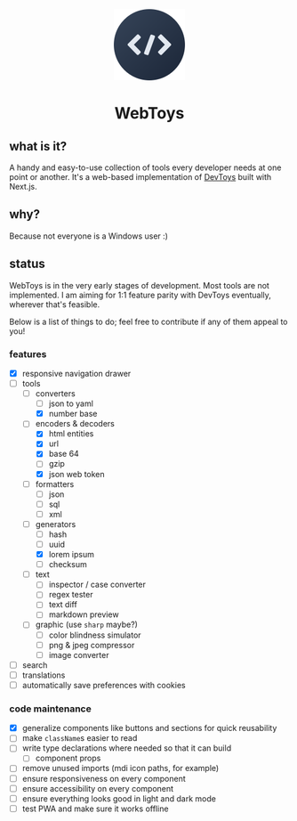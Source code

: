 <div align="center">
	<img src="logo/logo-circle-128.png" alt="WebToys logo">
	<h1>WebToys</h1>
</div>

## what is it?

A handy and easy-to-use collection of tools every developer needs at one point or another. It's a web-based implementation of [DevToys](https://github.com/veler/DevToys) built with Next.js.

## why?

Because not everyone is a Windows user :)

## status

WebToys is in the very early stages of development. Most tools are not implemented. I am aiming for 1:1 feature parity with DevToys eventually, wherever that's feasible.

Below is a list of things to do; feel free to contribute if any of them appeal to you!

### features

- [x] responsive navigation drawer
- [ ] tools
  - [ ] converters
    - [ ] json to yaml
    - [x] number base
  - [ ] encoders & decoders
    - [x] html entities
    - [x] url
    - [x] base 64
    - [ ] gzip
    - [x] json web token
  - [ ] formatters
    - [ ] json
    - [ ] sql
    - [ ] xml
  - [ ] generators
    - [ ] hash
    - [ ] uuid
    - [x] lorem ipsum
    - [ ] checksum
  - [ ] text
    - [ ] inspector / case converter
    - [ ] regex tester
    - [ ] text diff
    - [ ] markdown preview
  - [ ] graphic (use `sharp` maybe?)
    - [ ] color blindness simulator
    - [ ] png & jpeg compressor
    - [ ] image converter
- [ ] search
- [ ] translations
- [ ] automatically save preferences with cookies

### code maintenance

- [x] generalize components like buttons and sections for quick reusability
- [ ] make `className`s easier to read
- [ ] write type declarations where needed so that it can build
  - [ ] component props
- [ ] remove unused imports (mdi icon paths, for example)
- [ ] ensure responsiveness on every component
- [ ] ensure accessibility on every component
- [ ] ensure everything looks good in light and dark mode
- [ ] test PWA and make sure it works offline
